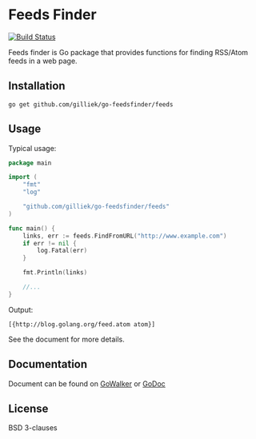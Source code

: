# Feeds Finder

[![Build Status](https://travis-ci.org/gilliek/go-feedsfinder.png?branch=master)](https://travis-ci.org/gilliek/go-feedsfinder)

Feeds finder is Go package that provides functions for finding RSS/Atom feeds in a web page.

## Installation

```go get github.com/gilliek/go-feedsfinder/feeds```

## Usage

Typical usage:

```go
package main

import (
	"fmt"
	"log"

	"github.com/gilliek/go-feedsfinder/feeds"
)

func main() {
	links, err := feeds.FindFromURL("http://www.example.com")
	if err != nil {
		log.Fatal(err)
	}

    fmt.Println(links)

    //...
}
```

Output:

```
[{http://blog.golang.org/feed.atom atom}]
```

See the document for more details.

## Documentation

Document can be found on [GoWalker](https://gowalker.org/github.com/gilliek/go-feedsfinder/feeds) 
or [GoDoc](http://godoc.org/github.com/gilliek/go-feedsfinder/feeds)

## License

BSD 3-clauses
